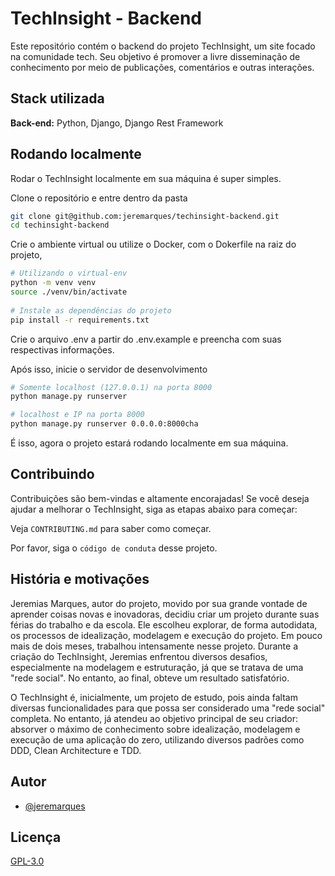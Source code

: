 
# TechInsight - Backend

Este repositório contém o backend do projeto TechInsight, um site focado na comunidade tech. Seu objetivo é promover a livre disseminação de conhecimento por meio de publicações, comentários e outras interações.


## Stack utilizada

**Back-end:** Python, Django, Django Rest Framework


## Rodando localmente

Rodar o TechInsight localmente em sua máquina é super simples.

Clone o repositório e entre dentro da pasta

```bash
git clone git@github.com:jeremarques/techinsight-backend.git
cd techinsight-backend
```

Crie o ambiente virtual ou utilize o Docker, com o Dokerfile na raiz do projeto,

```bash
# Utilizando o virtual-env
python -m venv venv
source ./venv/bin/activate
  
# Instale as dependências do projeto
pip install -r requirements.txt
```

Crie o arquivo .env a partir do .env.example e preencha com suas respectivas informações.

Após isso, inicie o servidor de desenvolvimento

```bash
# Somente localhost (127.0.0.1) na porta 8000
python manage.py runserver

# localhost e IP na porta 8000
python manage.py runserver 0.0.0.0:8000cha
```

É isso, agora o projeto estará rodando localmente em sua máquina.


    
## Contribuindo

Contribuições são bem-vindas e altamente encorajadas! Se você deseja ajudar a melhorar o TechInsight, siga as etapas abaixo para começar:

Veja `CONTRIBUTING.md` para saber como começar.

Por favor, siga o `código de conduta` desse projeto.


## História e motivações

Jeremias Marques, autor do projeto, movido por sua grande vontade de aprender coisas novas e inovadoras, decidiu criar um projeto durante suas férias do trabalho e da escola. Ele escolheu explorar, de forma autodidata, os processos de idealização, modelagem e execução do projeto. Em pouco mais de dois meses, trabalhou intensamente nesse projeto. Durante a criação do TechInsight, Jeremias enfrentou diversos desafios, especialmente na modelagem e estruturação, já que se tratava de uma "rede social". No entanto, ao final, obteve um resultado satisfatório.

O TechInsight é, inicialmente, um projeto de estudo, pois ainda faltam diversas funcionalidades para que possa ser considerado uma "rede social" completa. No entanto, já atendeu ao objetivo principal de seu criador: absorver o máximo de conhecimento sobre idealização, modelagem e execução de uma aplicação do zero, utilizando diversos padrões como DDD, Clean Architecture e TDD.

## Autor

- [@jeremarques](https://www.github.com/jeremarques)

## Licença

[GPL-3.0](https://choosealicense.com/licenses/gpl-3.0/)
